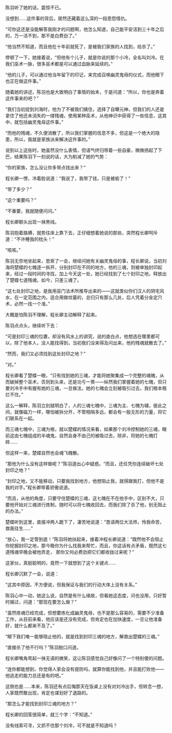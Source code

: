 陈羽听了她的话，震惊不已。

没想到……这件事的背后，居然还藏着这么深的一段恩怨情仇。

“可你这还是没能解答我刚才的问题啊，他怎么知道，自己能平安活到三十年之后的，万一活不到，那不是白费劲了。”

“他当然不知道，而且他在十年前就死了，是被我们家族的人找到，给杀了。”

停顿了一下，她接着说，“但他有个儿子，就是你说的那个小冷，全名叫刘冷。在我们巫术一脉，很多巫术都是可以通过血脉来延续的。”

“他的儿子，可以通过他当年留下的印记，来完成召唤幽灵鬼母的仪式，而他眼下也正在做这件事。”

随着她的讲述，陈羽也是大致明白了事情的始末，于是问道：“所以，你也是奔着这件事来的吧？”

“我们当初捉到刘海时，他为了不被我们擒住，选择了自曝元神，但我们的人还是拿住了他还未消失的一缕残魂，使用某种巫术，从他神识中获得了一些信息，这其中，就包括幽灵鬼母这件事。”

“而他的残魂，不久便消散了，所以我们掌握的信息不多，但这是一个绝大的隐患，所以，我就是家族派来解决这件事的。”

说到以上这些时，她虽然没什么表情，但语气终归带着一些自豪，微微扬起了下巴，结果陈羽下一刻说的话，大为削减了她的气势：

“你的家族，怎么没让你多带点钱出来？“

程长卿一愣，冷着脸说道：“我说了，我带了钱，只是被偷了！”

“带了多少？”

“这个重要吗？”

“不重要，我就随便问问。”

程长卿额头出现一抹黑线。

陈羽抱着胳膊，就势往床上靠下去，正仔细想着她说的那些，突然程长卿呵斥道：“不许睡我的枕头！”

“咳咳。”

陈羽无奈地坐起来，思索了一会，继续问她有关幽灵鬼母的事，程长卿说，当初刘海将楚蝶的七魄逐一拆开，分别封印在不同的地方，他的三魂，则被单独封印起来，经过一段时间的寻找，加上今天这一处，她已经找到了七个封印之地，释放出了楚蝶七道残魂，如今，只差三魂了。

“这七处封印之地，是我用巫门法术所推导出来的——这就类似你们汉人的阴宅风水，在一定范围之内，适合用做坟墓的，总归只有那么几处，后人凭着分金定穴术，必然一找一个准。”

大概是怕陈羽不理解，程长卿主动解释了起来。

陈羽点点头，继续听下去：

“可是封印三魂的位置，却没有风水上的讲究，说的直白点，他想选在哪里都可以，除了他本人，没人能找得到，当初我们没来得及问出来，他的残魂就散去了。”

“然而，我们又必须找到这处封印之地？”

“对。”

程长卿看了楚蝶一眼，“只有找到她的三魂，才能将她聚集成一个完整的魂魄，从而破掉整个巫术，否则到头来，还是功亏一篑——纵然我们掌握着她的七魄，但只要刘冷手中有握有她的三魂，一旦做法，她的七魄会立刻被吸引过去，我们根本租拦不住。”

这么一解释，陈羽立刻就明白了，人的三魂七魄中，三魂为主、七魄为辅，彼此之间，就像磁力一样，哪怕被拆分开，不管相隔多远，都会有一股无形的力量，将它们联系在一起。

而三魂七魄中，三魂为根，就以楚蝶的情况来看，如果那个刘冷控制她的三魂，眼前这由七魄组成的半魂鬼，自然会身不由己的被吸过去，除非，将她的七魄打碎……

但这样一来，楚蝶自然也会魂飞魄散。

“那他为什么没有这样做呢？”陈羽道出心中疑惑。“而且，还任凭你连续破坏七处封印之地？”

“封印之地，又不能移动，只要我找到地方，他想阻止我，就得跟我打，但他不是我的对手。”程长卿带着骄傲说道。

“而且，从他的角度，只要守住楚蝶的三魂，这七魄在不在他手中，区别不大，只要他开始对三魂进行炼制，随时可以将七魄收回去，而我们除了杀了他，别无阻止的办法。”

楚蝶听到这里，直接冲两人跪下了，凄苦地说道：“恳请两位大法师，怜我命苦，救我往生……”

“放心，我一定管到底！”陈羽将她扶起来，接着冲程长卿说道：“既然他不会阻止你挖掘封印之地，那今晚你为什么找我来帮忙，而且，你这话有点矛盾，既然这七道残魂早晚会被他弄走， 那你又何必费劲把它们都收拢过来呢？”

这家伙，真挺聪明的，竟然一下就想到了这个关键点……

程长卿沉默了一会，说道：

“这其中原因，不方便说，但我保证与我们的行动大体上没有关系。”

陈羽心中一动，她这么说，自然是有什么缘故，但看她这态度，问也没用，只好暂时揭过，问道：“那现在要怎么做？”

“虽然炼魂已经完成，但想要炼化成幽灵鬼母，也不是那么容易的，需要不少准备工作，从目前来看，他应该是还没有完成，但肯定也在加快速度，一旦让他准备好，就什么都来不及了。”

“眼下我们唯一能够阻止他的，就是找到封印三魂的地方，解救出楚蝶的三魂。”

“直接杀了他不行吗？”陈羽脱口问道。

程长卿嘴角弯起一抹无语的微笑，这让陈羽感觉自己好像问了一个特别傻的问题。

“连你都能想到，你觉得人家会没有提防吗，就算你能找到他，并且能打败他——他逃走的能力总还是有的吧。”

这倒也是……本来，陈羽还有点后悔那天在饭桌上没有对刘冷出手，但转念一想，人家既然敢出现，肯定也谋划好了退路的。

“那怎么才能找到封印三魂的地方？”

程长卿的回答很简单，就三个字：“不知道。”

没有线索可寻，又抓不住那个刘冷，可不就是不知道吗？

